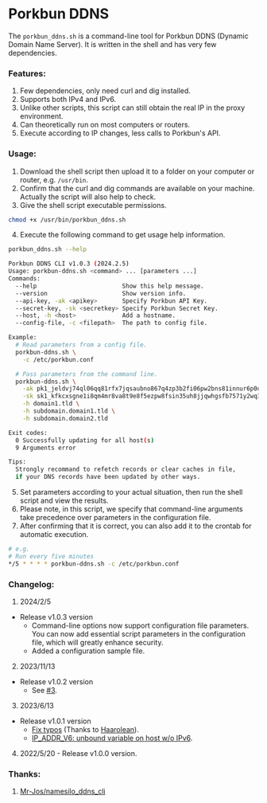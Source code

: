 # Porkbun DDNS

The `porkbun_ddns.sh` is a command-line tool for Porkbun DDNS (Dynamic Domain Name Server). It is written in the shell and has very few dependencies.

### Features:
1. Few dependencies, only need curl and dig installed.
2. Supports both IPv4 and IPv6.
3. Unlike other scripts, this script can still obtain the real IP in the proxy environment.
4. Can theoretically run on most computers or routers.
5. Execute according to IP changes, less calls to Porkbun's API.

### Usage:
1. Download the shell script then upload it to a folder on your computer or router, e.g. `/usr/bin`.
2. Confirm that the curl and dig commands are available on your machine. Actually the script will also help to check.
3. Give the shell script executable permissions.
```bash
chmod +x /usr/bin/porkbun_ddns.sh
```
4. Execute the following command to get usage help information.
```bash
porkbun_ddns.sh --help

Porkbun DDNS CLI v1.0.3 (2024.2.5)
Usage: porkbun-ddns.sh <command> ... [parameters ...]
Commands:
  --help                        Show this help message.
  --version                     Show version info.
  --api-key, -ak <apikey>       Specify Porkbun API Key.
  --secret-key, -sk <secretkey> Specify Porkbun Secret Key.
  --host, -h <host>             Add a hostname.
  --config-file, -c <filepath>  The path to config file.

Example:
  # Read parameters from a config file.
  porkbun-ddns.sh \
    -c /etc/porkbun.conf

  # Pass parameters from the command line.
  porkbun-ddns.sh \
    -ak pk1_jeldvj74ql06qq81rfx7jqsaubno867q4zp3b2fi06pw2bns81innur6p0oq3n7s \
    -sk sk1_kfkcxsgne1i8qm4mr8va8t9e8f5ezpw8fsin35uh8jjqwhgsfb7571y2wq3shdgx \
    -h domain1.tld \
    -h subdomain.domain1.tld \
    -h subdomain.domain2.tld

Exit codes:
  0 Successfully updating for all host(s)
  9 Arguments error

Tips:
  Strongly recommand to refetch records or clear caches in file,
  if your DNS records have been updated by other ways.
```
5. Set parameters according to your actual situation, then run the shell script and view the results.
6. Please note, in this script, we specify that command-line arguments take precedence over parameters in the configuration file.
7. After confirming that it is correct, you can also add it to the crontab for automatic execution.
```bash
# e.g.
# Run every five minutes
*/5 * * * * porkbun-ddns.sh -c /etc/porkbun.conf
```

### Changelog:
1. 2024/2/5
  - Release v1.0.3 version
    - Command-line options now support configuration file parameters. You can now add essential script parameters in the configuration file, which will greatly enhance security.
    - Added a configuration sample file.
2. 2023/11/13
  - Release v1.0.2 version
    - See [#3](https://github.com/zhuwenbing/porkbun-ddns/issues/3).
3. 2023/6/13
  - Release v1.0.1 version
    - [Fix typos](https://github.com/zhuwenbing/porkbun-ddns/pull/2) (Thanks to [Haarolean](https://github.com/Haarolean)).
    - [IP_ADDR_V6: unbound variable on host w/o IPv6](https://github.com/zhuwenbing/porkbun-ddns/issues/1).
4. 2022/5/20 - Release v1.0.0 version.

### Thanks:
1. [Mr-Jos/namesilo_ddns_cli](https://github.com/Mr-Jos/namesilo_ddns_cli)
